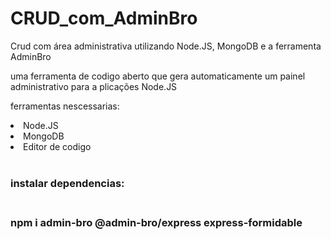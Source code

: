 # CRUD_com_AdminBro
Crud com área administrativa utilizando Node.JS, MongoDB e a ferramenta AdminBro<br>

uma ferramenta de codigo aberto que gera automaticamente um painel administrativo para a plicações Node.JS<br>

ferramentas nescessarias:
<li>Node.JS</li>
<li>MongoDB</li>
<li>Editor de codigo</li>
<br>

<h3>instalar dependencias:<h3><br>
npm i admin-bro @admin-bro/express express-formidable
